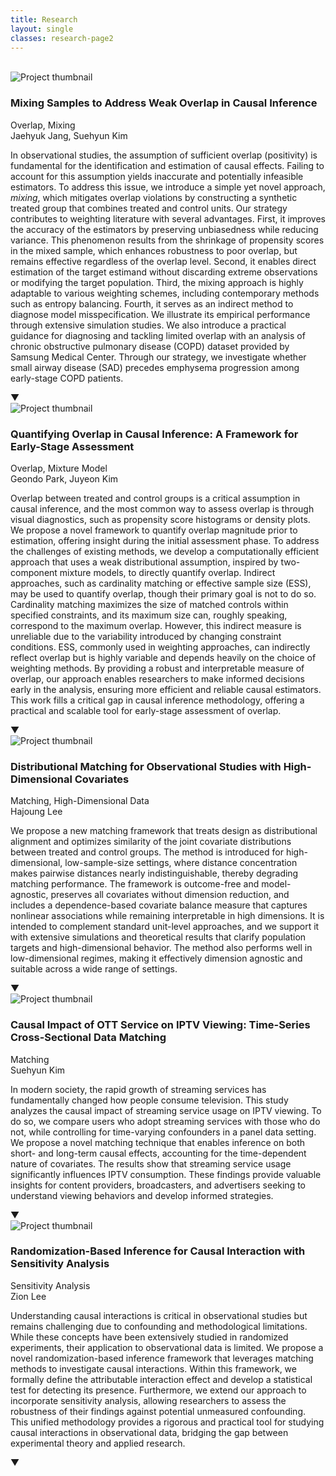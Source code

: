 ```yaml
---
title: Research
layout: single
classes: research-page2
---
```


<br>

<div class="research-entry">
  <div class="research-image">
    <img src="{{ '/assets/images/project-mixing.jpg' | relative_url }}" alt="Project thumbnail">
  </div>
  <div class="research-content">
    <h3 class="research-title">Mixing Samples to Address Weak Overlap in Causal Inference</h3>
    <p class="research-meta">
        <span class="keywords">Overlap, Mixing</span><br>
        <span class="authors">Jaehyuk Jang, Suehyun Kim</span>
    </p>
    <div class="abstract">
        <p class="abstract-text">
        In observational studies, the assumption of sufficient overlap (positivity) is fundamental for the identification and estimation of causal effects. Failing to account for this assumption yields inaccurate and potentially infeasible estimators. To address this issue, we introduce a simple yet novel approach, <i>mixing</i>, which mitigates overlap violations by constructing a synthetic treated group that combines treated and control units. Our strategy contributes to weighting literature with several advantages. First, it improves the accuracy of the estimators by preserving unbiasedness while reducing variance. This phenomenon results from the shrinkage of propensity scores in the mixed sample, which enhances robustness to poor overlap, but remains effective regardless of the overlap level. Second, it enables direct estimation of the target estimand without discarding extreme observations or modifying the target population. Third, the mixing approach is highly adaptable to various weighting schemes, including contemporary methods such as entropy balancing. Fourth, it serves as an indirect method to diagnose model misspecification. We illustrate its empirical performance through extensive simulation studies. We also introduce a practical guidance for diagnosing and tackling limited overlap with an analysis of chronic obstructive pulmonary disease (COPD) dataset provided by Samsung Medical Center. Through our strategy, we investigate whether small airway disease (SAD) precedes emphysema progression among early-stage COPD patients.
        </p>
        <div class="toggle-abstract">▼</div>
    </div>
  </div>
</div>


<div class="research-entry">
  <div class="research-image">
    <img src="{{ '/assets/images/project-overlap.jpg' | relative_url }}" alt="Project thumbnail">
  </div>
  <div class="research-content">
    <h3 class="research-title">Quantifying Overlap in Causal Inference: A Framework for Early-Stage Assessment</h3>
    <p class="research-meta">
        <span class="keywords">Overlap, Mixture Model</span><br>
        <span class="authors">Geondo Park, Juyeon Kim</span>
    </p>
    <div class="abstract">
        <p class="abstract-text">
        Overlap between treated and control groups is a critical assumption in causal inference, and the most common way to assess overlap is through visual diagnostics, such as propensity score histograms or density plots. We propose a novel framework to quantify overlap magnitude prior to estimation, offering insight during the initial assessment phase. To address the challenges of existing methods, we develop a computationally efficient approach that uses a weak distributional assumption, inspired by two-component mixture models, to directly quantify overlap. Indirect approaches, such as cardinality matching or effective sample size (ESS), may be used to quantify overlap, though their primary goal is not to do so. Cardinality matching maximizes the size of matched controls within specified constraints, and its maximum size can, roughly speaking, correspond to the maximum overlap. However, this indirect measure is unreliable due to the variability introduced by changing constraint conditions. ESS, commonly used in weighting approaches, can indirectly reflect overlap but is highly variable and depends heavily on the choice of weighting methods. By providing a robust and interpretable measure of overlap, our approach enables researchers to make informed decisions early in the analysis, ensuring more efficient and reliable causal estimators. This work fills a critical gap in causal inference methodology, offering a practical and scalable tool for early-stage assessment of overlap.
        </p>
        <div class="toggle-abstract">▼</div>
    </div>
  </div>
</div>

<div class="research-entry">
<div class="research-image">
    <img src="{{ '/assets/images/project-highdim.jpg' | relative_url }}" alt="Project thumbnail">
  </div>
  <div class="research-content">
    <h3 class="research-title">Distributional Matching for Observational Studies with High-Dimensional Covariates</h3>
    <p class="research-meta">
        <span class="keywords">Matching, High-Dimensional Data</span><br>
        <span class="authors">Hajoung Lee</span>
    </p>
    <div class="abstract">
        <p class="abstract-text">
        We propose a new matching framework that treats design as distributional alignment and optimizes similarity of the joint covariate distributions between treated and control groups. The method is introduced for high-dimensional, low-sample-size settings, where distance concentration makes pairwise distances nearly indistinguishable, thereby degrading matching performance. The framework is outcome-free and model-agnostic, preserves all covariates without dimension reduction, and includes a dependence-based covariate balance measure that captures nonlinear associations while remaining interpretable in high dimensions. It is intended to complement standard unit-level approaches, and we support it with extensive simulations and theoretical results that clarify population targets and high-dimensional behavior. The method also performs well in low-dimensional regimes, making it effectively dimension agnostic and suitable across a wide range of settings.
        </p>
        <div class="toggle-abstract">▼</div>
    </div>
  </div>
</div>


<div class="research-entry">
  <div class="research-image">
    <img src="{{ '/assets/images/project-netflix.jpg' | relative_url }}" alt="Project thumbnail">
  </div>
  <div class="research-content">
    <h3 class="research-title">Causal Impact of OTT Service on IPTV Viewing: Time-Series Cross-Sectional Data Matching</h3>
    <p class="research-meta">
        <span class="keywords">Matching</span><br>
        <span class="authors">Suehyun Kim</span>
    </p>
    <div class="abstract">
        <p class="abstract-text">
        In modern society, the rapid growth of streaming services has fundamentally changed how people consume television. This study analyzes the causal impact of streaming service usage on IPTV viewing. To do so, we compare users who adopt streaming services with those who do not, while controlling for time-varying confounders in a panel data setting. We propose a novel matching technique that enables inference on both short- and long-term causal effects, accounting for the time-dependent nature of covariates. The results show that streaming service usage significantly influences IPTV consumption. These findings provide valuable insights for content providers, broadcasters, and advertisers seeking to understand viewing behaviors and develop informed strategies.
        </p>
        <div class="toggle-abstract">▼</div>
    </div>
  </div>
</div>


<div class="research-entry">
  <div class="research-image">
    <img src="{{ '/assets/images/project-interaction.jpg' | relative_url }}" alt="Project thumbnail">
  </div>
  <div class="research-content">
    <h3 class="research-title">Randomization-Based Inference for Causal Interaction with Sensitivity Analysis</h3>
    <p class="research-meta">
        <span class="keywords">Sensitivity Analysis</span><br>
        <span class="authors">Zion Lee</span>
    </p>
    <div class="abstract">
        <p class="abstract-text">
        Understanding causal interactions is critical in observational studies but remains challenging due to confounding and methodological limitations. While these concepts have been extensively studied in randomized experiments, their application to observational data is limited. We propose a novel randomization-based inference framework that leverages matching methods to investigate causal interactions. Within this framework, we formally define the attributable interaction effect and develop a statistical test for detecting its presence. Furthermore, we extend our approach to incorporate sensitivity analysis, allowing researchers to assess the robustness of their findings against potential unmeasured confounding. This unified methodology provides a rigorous and practical tool for studying causal interactions in observational data, bridging the gap between experimental theory and applied research.
        </p>
        <div class="toggle-abstract">▼</div>
    </div>
  </div>
</div>



